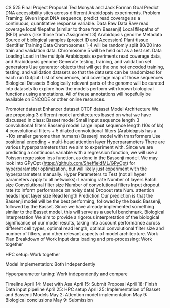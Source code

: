 CS 525 Final Project Proposal
Ted Monyak and Jack Forman
Goal
Predict DNA accessibility sites across different Arabidopsis experiments.
Problem Framing:
Given input DNA sequence, predict read coverage as a continuous, quantitative response variable.
Data
Raw Data
Raw read coverage local filepaths (similar to those from Bassenji)
Local filepaths of (BED) peaks (like those from Assignment 3)
Arabidopsis genome
Metadata
Source of biological samples (project ID and Accession)
Plant tissue identifier
Training Data
Chromosomes 1-4 will be randomly split 80/20 into train and validation data. Chromosome 5 will be held out as a test set.
Data Loading
Load in the multiple Arabidopsis experiments read coverage data, and Arabidopsis genome
Generate testing, training, and validation set generators
Use generator objects that will get the one hot encoded training, testing, and validation datasets so that the datasets can be randomized for each run
Output: List of sequences, and coverage map of those sequences
Biological Datasets
Biologically relevant parts of the genome will be curated into datasets to explore how the models perform with known biological functions using annotations. All of these annotations will hopefully be available on ENCODE or other online resources.

Promoter dataset
Enhancer dataset
CTCF dataset 
Model
Architecture
We are proposing 3 different model architectures based on what we have discussed in class:
Basset model
Small input sequence length
3 convolutional filters
Bassenji model
Large input sequence length (10s of kb)
4 convolutional filters + 5 dilated convolutional filters (Arabidopsis has a ~10x smaller genome than humans)
Bassenji model with transformers
Use positional encoding + multi-head attention layer
Hyperparameters
There are various hyperparameters that we aim to experiment with. Since we are predicting a continuous variable with a regression function, we will use a Poisson regression loss function, as done in the Bassenji model. We may look into GPyOpt (https://github.com/SheffieldML/GPyOpt) for hyperparameter optimization, but will likely just experiment with the hyperparameters manually.
Hyper Parameters to Test (not all hyper parameters apply to all networks):
Learning rate
Number of layers
Batch size
Convolutional filter size
Number of convolutional filters
Input dropout rate (to inform performance on noisy data)
Dropout rate
Num. attention heads
Input layer size
Read length
Prediction
Our prediction is that the Bassenji model will be the best performing, followed by the basic Bassenji, followed by the Basset. Since we have already implemented something similar to the Basset model, this will serve as a useful benchmark.
Biological Interpretation
We aim to provide a rigorous interpretation of the biological significance of our model results, taking into account performance across different cell types, optimal read length, optimal convolutional filter size and number of filters, and other relevant aspects of model architecture.
Work Plan
Breakdown of Work
Input data loading and pre-processing: Work together

HPC setup: Work together

Model Implementation: Both Independently

Hyperparameter tuning: Work independently and compare

Timeline
April 14: Meet with Asa
April 15: Submit Proposal
April 18: Finish Data input pipeline
April 25: HPC setup
April 25: Implementation of Basset and Bassenji Models
May 2: Attention model implementation
May 9: Biological conclusions
May 9: Submission
